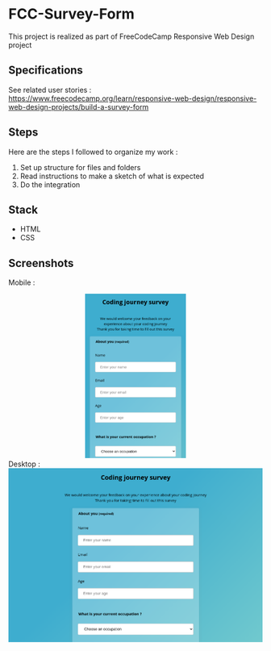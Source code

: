 # FCC-Survey-Form
This project is realized as part of FreeCodeCamp Responsive Web Design project  
## Specifications
See related user stories :  
https://www.freecodecamp.org/learn/responsive-web-design/responsive-web-design-projects/build-a-survey-form 
## Steps
Here are the steps I followed to organize my work :  
1. Set up structure for files and folders
2. Read instructions to make a sketch of what is expected
3. Do the integration  
## Stack
* HTML
* CSS
## Screenshots
Mobile :
 <div style="text-align:center "><img src="screenshot-mobile.png" width="200"/></div>
Desktop :
 <div style="text-align:center"><img src="screenshot-desktop.png" width="800"/></div>

